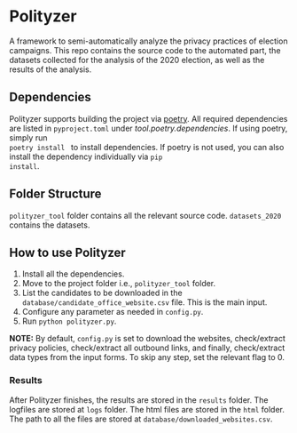 # Polityzer
A framework to semi-automatically analyze the privacy practices of election campaigns. This repo contains the source code to the automated part, the datasets collected for the analysis of the 2020 election, as well as the results of the analysis. 

## Dependencies
Polityzer supports building the project via [poetry](https://python-poetry.org/). 
All required dependencies are listed in <code>pyproject.toml</code> under _tool.poetry.dependencies_. 
If using poetry, simply run <code> poetry install </code> to install dependencies.
If poetry is not used, you can also install the dependency individually via <code>pip install</code>. 

## Folder Structure
<code>polityzer_tool</code> folder contains all the relevant source code. <code>datasets_2020</code> contains the datasets. 

## How to use Polityzer
1. Install all the dependencies. 
2. Move to the project folder i.e., <code>polityzer_tool</code> folder. 
3. List the candidates to be downloaded in the <code>database/candidate_office_website.csv</code> file. This is the main input. 
4. Configure any parameter as needed in <code>config.py</code>. 
5. Run <code>python polityzer.py</code>.

**NOTE:** By default, <code>config.py</code> is set to download the websites, check/extract privacy policies, check/extract all outbound links, and finally, check/extract data types from the input forms. To skip any step, set the relevant flag to 0. 

### Results
After Polityzer finishes, the results are stored in the <code>results</code> folder. The logfiles are stored at <code>logs</code> folder. The html files are stored in the <code>html</code> folder. The path to all the files are stored at <code>database/downloaded_websites.csv</code>. 
